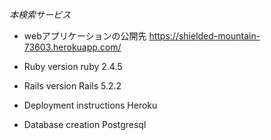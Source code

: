 *本検索サービス*

* webアプリケーションの公開先
https://shielded-mountain-73603.herokuapp.com/

* Ruby version
ruby 2.4.5

* Rails version
Rails 5.2.2

* Deployment instructions
Heroku

* Database creation
Postgresql

